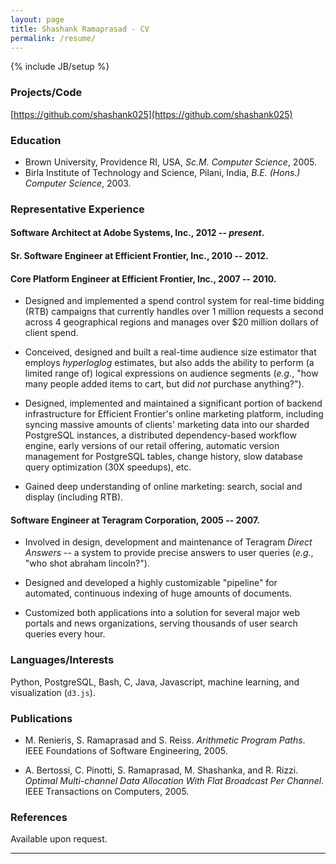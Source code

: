 ```yaml
---
layout: page
title: Shashank Ramaprasad - CV
permalink: /resume/
---
```

{% include JB/setup %}

### Projects/Code

[https://github.com/shashank025](https://github.com/shashank025)

### Education

* Brown University, Providence RI, USA, _Sc.M. Computer Science_, 2005.
* Birla Institute of Technology and Science, Pilani, India, _B.E. (Hons.) Computer Science_, 2003.


### Representative Experience

#### Software Architect at Adobe Systems, Inc., 2012 -- _present_.

#### Sr. Software Engineer at Efficient Frontier, Inc., 2010 -- 2012.

#### Core Platform Engineer at Efficient Frontier, Inc., 2007 -- 2010.


* Designed and implemented a spend control system
for real-time bidding (RTB) campaigns that currently handles
over 1 million requests a second across 4 geographical regions
and manages over $20 million dollars of client spend.

* Conceived, designed and built a real-time audience size estimator
that employs _hyperloglog_ estimates, but also adds
the ability to perform (a limited range of) logical expressions on
audience segments
(_e.g._, "how many people added items to cart,
but did _not_ purchase anything?").

* Designed, implemented and maintained a significant portion of
backend infrastructure for Efficient Frontier's
online marketing platform, including
syncing massive amounts of clients' marketing data into our
sharded PostgreSQL instances, 
a distributed dependency-based
workflow engine, early versions of our retail offering,
automatic version management for PostgreSQL tables,
change history, slow database query optimization (30X speedups),
etc.

* Gained deep understanding of online marketing:
search, social and display (including RTB).


#### Software Engineer at Teragram Corporation, 2005 -- 2007.

* Involved in design, development and maintenance of
Teragram _Direct Answers_
-- a system to provide precise answers to
user queries (_e.g._, "who shot abraham lincoln?").

* Designed and developed a highly customizable
"pipeline" for automated, continuous indexing of
huge amounts of documents.

* Customized both applications into a solution for
several major web portals and news organizations,
serving thousands of user search queries every hour.


### Languages/Interests

Python, PostgreSQL, Bash, C, Java,
Javascript, machine learning,
and visualization (`d3.js`).


### Publications

* M. Renieris, S. Ramaprasad and S. Reiss.
_Arithmetic Program Paths_.
IEEE Foundations of Software Engineering, 2005.

* A. Bertossi, C. Pinotti, S. Ramaprasad,
M. Shashanka, and R. Rizzi.
_Optimal Multi-channel Data Allocation With
Flat Broadcast Per Channel_.
IEEE Transactions on Computers, 2005.

### References

Available upon request.

-----